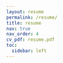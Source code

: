 ```yaml
---
layout: resume
permalink: /resume/
title: resume
nav: true
nav_order: 4
cv_pdf: resume.pdf
toc:
  sidebar: left
---
```

